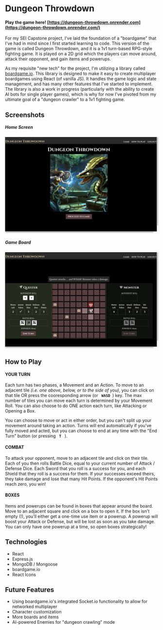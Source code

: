 # Dungeon Throwdown

#### Play the game here! [https://dungeon-throwdown.onrender.com](https://dungeon-throwdown.onrender.com/)

For my SEI Capstone project, I've laid the foundation of a "boardgame" that I've had in mind since I first started learning to code. This version of the game is called Dungeon Throwdown, and it is a 1v1 turn-based RPG-style fighting game. It is played on a 2D grid which the players can move around, attack their opponent, and gain items and powerups.

As my requisite "new tech" for the project, I'm utilizing a library called [boardgame.io](https://boardgame.io/). This library is designed to make it easy to create multiplayer boardgames using React (of vanilla JS). It handles the game logic and state management, and has many other features that I've started to implement. The library is also a work in progress (particularly with the ability to create AI bots for single player games), which is why for now I've pivoted from my ultimate goal of a "dungeon crawler" to a 1v1 fighting game.

## Screenshots

##### Home Screen

![Home Screen](public/assets/DungeonThrowdownLanding.png)

##### Game Board

![Game Board](public/assets/DungeonThrowdownMain.png)

## How to Play

#### YOUR TURN

Each turn has two phases, a Movement and an Action. To
move to an adjacent tile
<em>(i.e. one above, below, or to the side of you)</em>, you can
<GiArrowCursor /> click on that tile OR press the cooresponding arrow
(or
<code>
<b>WASD</b>
</code>) key. The max number of tiles you can move each turn is determined by
your Movement Roll. You can also choose to do ONE action each turn, like
Attacking or Opening a Box.

You can choose to move or act in either order, but you can't split
up your movement around taking an action. Turns will end
automatically if you've fully moved and acted, but you can choose to
end at any time with the "End Turn" button (or pressing
<code>
<b>T</b>
</code>
).

#### COMBAT

To attack your opponent, move to an adjacent tile and
click on their tile. Each of you then rolls Battle Dice, equal to your
current number of Attack / Defense Dice. Each Sword that you roll is a success for you, and each Shield
that they roll is a success for them. If your successes exceed theirs,
they take damage and lose that many Hit Points. If the opponent's Hit
Points reach zero, you win!

#### BOXES

Items and powerups can be found in boxes
that appear around the board. Move to an adjacent square and click on a
box to open it. If the box isn't empty (!), you'll either get a one-time
use item or a powerup. A powerup will boost your Attack or Defense, but
will be lost as soon as you take damage. You can only have one powerup
at a time, so open boxes strategically!

## Technologies

- React
- Express.js
- MongoDB / Mongoose
- boardgame.io
- React Icons

## Future Features

- Using boardgame.io's integrated Socket.io functionality to allow for networked multiplayer
- Character customization
- More boards and items
- AI-powered Enemies for "dungeon crawling" mode
